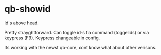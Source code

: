 # qb-showid
Id's above head.

Pretty strayghtforward. Can toggle id-s fia command (toggelids) or via keypress (F9). Keypress changeable in config.

Its working with the newst qb-core, dont know what about other verisons.
